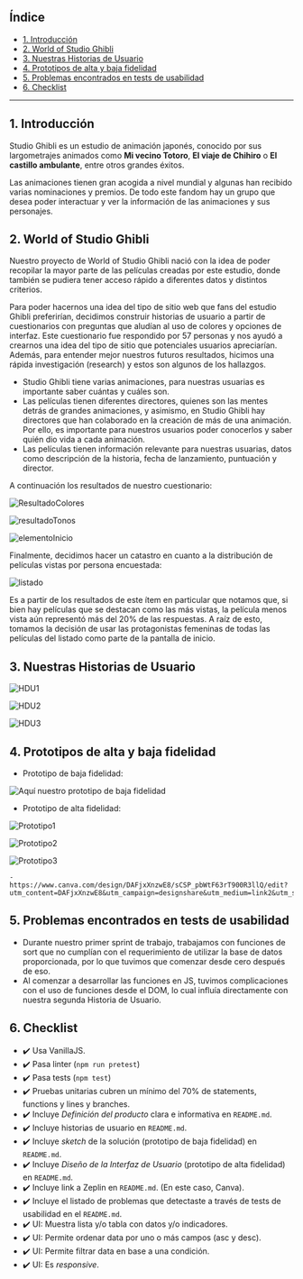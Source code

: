 ## Índice


* [1. Introducción](#1-introducción)
* [2. World of Studio Ghibli](#2-worldofstudioghibli)
* [3. Nuestras Historias de Usuario](#3-hdu)
* [4. Prototipos de alta y baja fidelidad](#4-prototipos-diseño)
* [5. Problemas encontrados en tests de usabilidad](#5-problemas-encontrados)
* [6. Checklist](#6-checklist)


***


## 1. Introducción


Studio Ghibli es un estudio de animación japonés, conocido por sus largometrajes animados como **Mi vecino Totoro**, **El viaje de Chihiro** o
**El castillo ambulante**, entre otros grandes éxitos.


Las animaciones tienen gran acogida a nivel mundial y algunas han recibido varias nominaciones y premios. De todo este fandom hay un grupo que desea poder interactuar y ver la información de las animaciones y sus personajes.


## 2. World of Studio Ghibli


Nuestro proyecto de World of Studio Ghibli nació con la idea de poder recopilar la mayor parte de las películas creadas por este estudio, donde también se pudiera tener acceso rápido a diferentes datos y distintos criterios.


Para poder hacernos una idea del tipo de sitio web que fans del estudio Ghibli preferirían, decidimos construir historias de usuario a partir de cuestionarios con preguntas que aludían al uso de colores y opciones de interfaz. Este cuestionario fue respondido por 57 personas y nos ayudó a crearnos una idea del tipo de sitio que potenciales usuarios apreciarían. Además, para entender mejor nuestros futuros resultados, hicimos una rápida investigación (research) y estos son algunos de los
hallazgos.


- Studio Ghibli tiene varias animaciones, para nuestras usuarias es importante saber cuántas y cuáles son.
- Las películas tienen diferentes directores, quienes son las mentes detrás de grandes animaciones, y asimismo, en Studio Ghibli hay directores que han colaborado en la creación de más de una animación. Por ello, es importante para nuestros usuarios poder conocerlos y saber quién dio vida a cada animación.
- Las películas tienen información relevante para nuestras usuarias, datos como descripción de la historia, fecha de lanzamiento, puntuación y director.


A continuación los resultados de nuestro cuestionario:


![ResultadoColores](https://imgur.com/k6d5syd)


![resultadoTonos](https://imgur.com/94M3gqW)


![elementoInicio](https://imgur.com/0WMSIGz)


Finalmente, decidimos hacer un catastro en cuanto a la distribución de películas vistas por persona encuestada:


![listado](https://imgur.com/4Gqk0v7)


Es a partir de los resultados de este ítem en particular que notamos que, si bien hay películas que se destacan como las más vistas, la película menos vista aún representó más del 20% de las respuestas. A raíz de esto, tomamos la decisión de usar las protagonistas femeninas de todas las películas del listado como parte de la pantalla de inicio.


## 3. Nuestras Historias de Usuario


![HDU1](https://imgur.com/EajBaex)    


![HDU2](https://imgur.com/QtLXlyt)


![HDU3](https://imgur.com/O57OoYC)


## 4. Prototipos de alta y baja fidelidad


* Prototipo de baja fidelidad:


![Aquí nuestro prototipo de baja fidelidad](https://imgur.com/7WGeMz7)


* Prototipo de alta fidelidad:


![Prototipo1](https://imgur.com/U8xnoOE)


![Prototipo2](https://imgur.com/FU5IP2q)


![Prototipo3](https://imgur.com/sk4iqoS)


    - https://www.canva.com/design/DAFjxXnzwE8/sCSP_pbWtF63rT900R3llQ/edit?utm_content=DAFjxXnzwE8&utm_campaign=designshare&utm_medium=link2&utm_source=sharebutton


## 5. Problemas encontrados en tests de usabilidad


* Durante nuestro primer sprint de trabajo, trabajamos con funciones de sort que no cumplían con el requerimiento de utilizar la base de datos proporcionada, por lo que tuvimos que comenzar desde cero después de eso.
* Al comenzar a desarrollar las funciones en JS, tuvimos complicaciones con el uso de funciones desde el DOM, lo cual influía directamente con nuestra segunda Historia de Usuario.


## 6. Checklist


* :heavy_check_mark: Usa VanillaJS.
* :heavy_check_mark: Pasa linter (`npm run pretest`)
* :heavy_check_mark: Pasa tests (`npm test`)
* :heavy_check_mark: Pruebas unitarias cubren un mínimo del 70% de statements, functions y
  lines y branches.
* :heavy_check_mark: Incluye _Definición del producto_ clara e informativa en `README.md`.
* :heavy_check_mark: Incluye historias de usuario en `README.md`.
* :heavy_check_mark: Incluye _sketch_ de la solución (prototipo de baja fidelidad) en
  `README.md`.
* :heavy_check_mark: Incluye _Diseño de la Interfaz de Usuario_ (prototipo de alta fidelidad)
  en `README.md`.
* :heavy_check_mark: Incluye link a Zeplin en `README.md`. (En este caso, Canva).
* :heavy_check_mark: Incluye el listado de problemas que detectaste a través de tests de
  usabilidad en el `README.md`.
* :heavy_check_mark: UI: Muestra lista y/o tabla con datos y/o indicadores.
* :heavy_check_mark: UI: Permite ordenar data por uno o más campos (asc y desc).
* :heavy_check_mark: UI: Permite filtrar data en base a una condición.
* :heavy_check_mark: UI: Es _responsive_.





